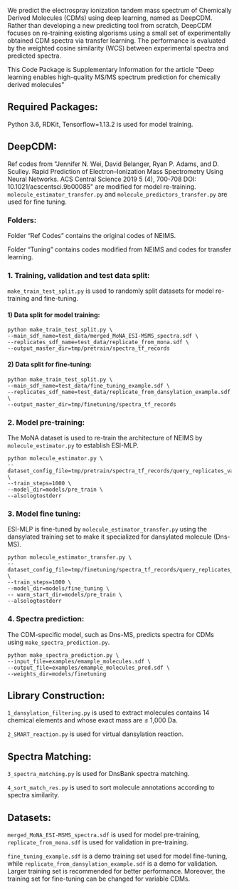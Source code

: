 We predict the electrospray ionization tandem mass spectrum of Chemically Derived Molecules (CDMs) using deep learning, named as DeepCDM. Rather than developing a new predicting tool from scratch, DeepCDM focuses on re-training existing algorisms using a small set of experimentally obtained CDM spectra via transfer learning. The performance is evaluated by the weighted cosine similarity (WCS) between experimental spectra and predicted spectra. 

This Code Package is Supplementary Information for the article "Deep learning enables high-quality MS/MS spectrum prediction for chemically derived molecules"

## Required Packages:
Python 3.6, RDKit, Tensorflow=1.13.2 is used for model training. 

## DeepCDM:
Ref codes from "Jennifer N. Wei, David Belanger, Ryan P. Adams, and D. Sculley. Rapid Prediction of Electron–Ionization Mass Spectrometry Using Neural Networks. ACS Central Science 2019 5 (4), 700-708 DOI: 10.1021/acscentsci.9b00085" are modified for model re-training. `molecule_estimator_transfer.py` and `molecule_predictors_transfer.py` are used for fine tuning. 

### Folders:
Folder “Ref Codes” contains the original codes of NEIMS. 

Folder “Tuning” contains codes modified from NEIMS and codes for transfer learning. 


### 1.	Training, validation and test data split:
`make_train_test_split.py` is used to randomly split datasets for model re-training and fine-tuning.

#### 1)	Data split for model training:
```
python make_train_test_split.py \
--main_sdf_name=test_data/merged_MoNA_ESI-MSMS_spectra.sdf \
--replicates_sdf_name=test_data/replicate_from_mona.sdf \
--output_master_dir=tmp/pretrain/spectra_tf_records
```

#### 2)	Data split for fine-tuning:
```
python make_train_test_split.py \
--main_sdf_name=test_data/fine_tuning_example.sdf \
--replicates_sdf_name=test_data/replicate_from_dansylation_example.sdf \
--output_master_dir=tmp/finetuning/spectra_tf_records
```

### 2.	Model pre-training:
The MoNA dataset is used to re-train the architecture of NEIMS by `molecule_estimator.py` to establish ESI-MLP.
```
python molecule_estimator.py \
--dataset_config_file=tmp/pretrain/spectra_tf_records/query_replicates_val_predicted_replicates_val.json \
--train_steps=1000 \
--model_dir=models/pre_train \
--alsologtostderr
```

### 3.	Model fine tuning:
ESI-MLP is fine-tuned by `molecule_estimator_transfer.py` using the dansylated training set to make it specialized for dansylated molecule (Dns-MS). 
```
python molecule_estimator_transfer.py \
--dataset_config_file=tmp/finetuning/spectra_tf_records/query_replicates_val_predicted_replicates_val.json \
--train_steps=1000 \
--model_dir=models/fine_tuning \
-- warm_start_dir=models/pre_train \
--alsologtostderr
```

### 4.	Spectra prediction:
The CDM-specific model, such as Dns-MS, predicts spectra for CDMs using `make_spectra_prediction.py`.
```
python make_spectra_prediction.py \
--input_file=examples/emample_molecules.sdf \
--output_file=examples/emample_molecules_pred.sdf \
--weights_dir=models/finetuning
```

## Library Construction:
`1_dansylation_filtering.py` is used to extract molecules contains 14 chemical elements and whose exact mass are ≤ 1,000 Da.

`2_SMART_reaction.py` is used for virtual dansylation reaction.  

## Spectra Matching:
`3_spectra_matching.py` is used for DnsBank spectra matching.

`4_sort_match_res.py` is used to sort molecule annotations according to spectra similarity. 

## Datasets:
`merged_MoNA_ESI-MSMS_spectra.sdf` is used for model pre-training, `replicate_from_mona.sdf` is used for validation in pre-training.

`fine_tuning_example.sdf` is a demo training set used for model fine-tuning, while `replicate_from_dansylation_example.sdf` is a demo for validation. Larger training set is recommended for better performance. Moreover, the training set for fine-tuning can be changed for variable CDMs.

